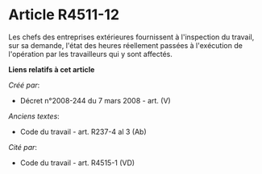 # Article R4511-12

Les chefs des entreprises extérieures fournissent à l'inspection du travail, sur sa demande, l'état des heures réellement
passées à l'exécution de l'opération par les travailleurs qui y sont affectés.

**Liens relatifs à cet article**

_Créé par_:

  - Décret n°2008-244 du 7 mars 2008 - art. (V)

_Anciens textes_:

  - Code du travail - art. R237-4 al 3 (Ab)

_Cité par_:

  - Code du travail - art. R4515-1 (VD)
